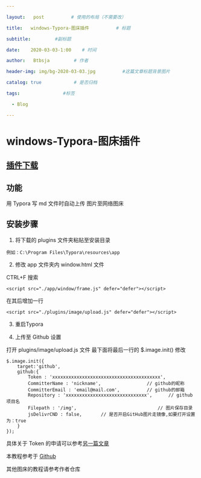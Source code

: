 ```yaml
---

layout:   post          # 使用的布局（不需要改）

title:   windows-Typora-图床插件          # 标题 

subtitle:         #副标题

date:    2020-03-03-1:00    # 时间

author:   Btbsja         # 作者

header-img: img/bg-2020-03-03.jpg          #这篇文章标题背景图片

catalog: true            # 是否归档

tags:                #标签

  - Blog

---
```

# windows-Typora-图床插件

## [插件下载](https://download.csdn.net/download/Btbsja/12206646)

## 功能
用 Typora 写 md 文件时自动上传 图片至网络图床
## 安装步骤
1. 将下载的 plugins 文件夹粘贴至安装目录

```
例如：C:\Program Files\Typora\resources\app
```

2. 修改 app 文件夹内 window.html 文件

CTRL+F 搜索

```
<script src="./app/window/frame.js" defer="defer"></script>
```

在其后增加一行

```
<script src="./plugins/image/upload.js" defer="defer"></script>
```

3. 重启Typora

4. 上传至 Github 设置

打开 plugins/image/upload.js 文件
最下面将最后一行的 $.image.init()
修改

```
$.image.init({
    target:'github',
    github:{
        Token : 'xxxxxxxxxxxxxxxxxxxxxxxxxxxxxxxxxxxxxxxx', 
        CommitterName : 'nickname',                 // github的昵称
        CommitterEmail : 'email@mail.com',          // github的邮箱
        Repository : 'xxxxxxxxxxxxxxxxxxxxxxxxxxxxxx',      // github项目名
        Filepath : '/img',                              // 图片保存目录
        jsDelivrCND : false,       // 是否开启GitHub图片走镜像,如要打开设置为：true
    }
});
```

具体关于 Token 的申请可以参考[另一篇文章](https://btbsja.ml/2020/02/04/Github+jsDelivr+PicGo%E6%90%AD%E5%BB%BA%E5%AE%8C%E7%BE%8E%E5%8D%9A%E5%AE%A2%E5%9B%BE%E5%BA%8A/)



本教程参考于 [Github](https://github.com/Thobian/typora-plugins-win-img)

其他图床的教程请参考作者仓库